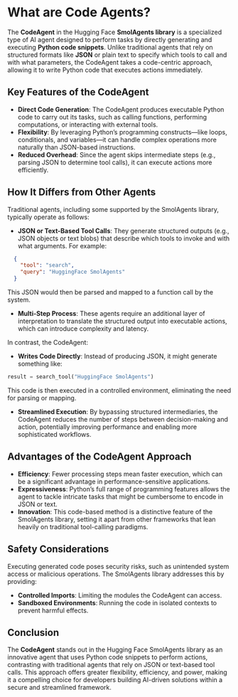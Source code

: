 # What are Code Agents?

The **CodeAgent** in the Hugging Face **SmolAgents library** is a specialized type of AI agent designed to perform tasks by directly generating and executing **Python code snippets**. Unlike traditional agents that rely on structured formats like **JSON** or plain text to specify which tools to call and with what parameters, the CodeAgent takes a code-centric approach, allowing it to write Python code that executes actions immediately.

## Key Features of the CodeAgent

- **Direct Code Generation**: The CodeAgent produces executable Python code to carry out its tasks, such as calling functions, performing computations, or interacting with external tools.
- **Flexibility**: By leveraging Python’s programming constructs—like loops, conditionals, and variables—it can handle complex operations more naturally than JSON-based instructions.
- **Reduced Overhead**: Since the agent skips intermediate steps (e.g., parsing JSON to determine tool calls), it can execute actions more efficiently.

## How It Differs from Other Agents
Traditional agents, including some supported by the SmolAgents library, typically operate as follows:
- **JSON or Text-Based Tool Calls**: They generate structured outputs (e.g., JSON objects or text blobs) that describe which tools to invoke and with what arguments. For example:

```json
  {
    "tool": "search",
    "query": "HuggingFace SmolAgents"
  }
```

This JSON would then be parsed and mapped to a function call by the system.
- **Multi-Step Process**: These agents require an additional layer of interpretation to translate the structured output into executable actions, which can introduce complexity and latency.

In contrast, the CodeAgent:

- **Writes Code Directly**: Instead of producing JSON, it might generate something like:

```python
result = search_tool("HuggingFace SmolAgents")
```

This code is then executed in a controlled environment, eliminating the need for parsing or mapping.

- **Streamlined Execution**: By bypassing structured intermediaries, the CodeAgent reduces the number of steps between decision-making and action, potentially improving performance and enabling more sophisticated workflows.

## Advantages of the CodeAgent Approach

- **Efficiency**: Fewer processing steps mean faster execution, which can be a significant advantage in performance-sensitive applications.
- **Expressiveness**: Python’s full range of programming features allows the agent to tackle intricate tasks that might be cumbersome to encode in JSON or text.
- **Innovation**: This code-based method is a distinctive feature of the SmolAgents library, setting it apart from other frameworks that lean heavily on traditional tool-calling paradigms.

## Safety Considerations

Executing generated code poses security risks, such as unintended system access or malicious operations. The SmolAgents library addresses this by providing:

- **Controlled Imports**: Limiting the modules the CodeAgent can access.
- **Sandboxed Environments**: Running the code in isolated contexts to prevent harmful effects.

## Conclusion

The **CodeAgent** stands out in the Hugging Face SmolAgents library as an innovative agent that uses Python code snippets to perform actions, contrasting with traditional agents that rely on JSON or text-based tool calls. This approach offers greater flexibility, efficiency, and power, making it a compelling choice for developers building AI-driven solutions within a secure and streamlined framework.